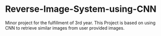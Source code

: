 # Reverse-Image-System-using-CNN
Minor project for the fulfillment of 3rd year.
This Project is based on using CNN to retrieve similar images from user provided images.
